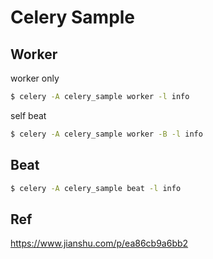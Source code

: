 # Celery Sample

## Worker

worker only
```bash
$ celery -A celery_sample worker -l info
```

self beat
```bash
$ celery -A celery_sample worker -B -l info
```

## Beat

```bash
$ celery -A celery_sample beat -l info
```

## Ref

https://www.jianshu.com/p/ea86cb9a6bb2